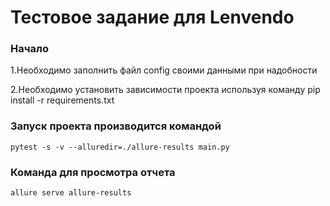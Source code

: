 # Тестовое задание для Lenvendo

### Начало
1.Необходимо заполнить файл config своими данными при надобности

2.Необходимо установить зависимости проекта используя команду pip install -r requirements.txt

### Запуск проекта производится командой 
`pytest -s -v --alluredir=./allure-results main.py`

### Команда для просмотра отчета
`allure serve allure-results`
